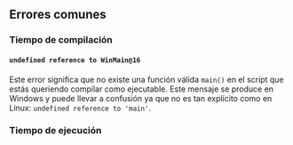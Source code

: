 ## Errores comunes

### Tiempo de compilación

#### `undefined reference to WinMain@16`
Este error significa que no existe una función válida `main()` en el script que estás queriendo compilar como ejecutable. Este mensaje se produce en Windows y puede llevar a confusión ya que no es tan explícito como en Linux: `undefined reference to 'main'`.

### Tiempo de ejecución
